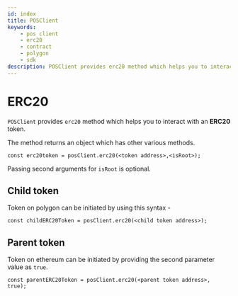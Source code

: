 ```yaml
---
id: index
title: POSClient
keywords: 
    - pos client
    - erc20
    - contract
    - polygon
    - sdk
description: POSClient provides erc20 method which helps you to interact with an erc20 token.
---
```


# ERC20

`POSClient` provides `erc20` method which helps you to interact with an **ERC20** token.

The method returns an object which has other various methods.

```
const erc20token = posClient.erc20(<token address>,<isRoot>);
```

Passing second arguments for `isRoot` is optional.

## Child token

Token on polygon can be initiated by using this syntax -

```
const childERC20Token = posClient.erc20(<child token address>);
```

## Parent token

Token on ethereum can be initiated by providing the second parameter value as `true`.

```
const parentERC20Token = posClient.erc20(<parent token address>, true);
```
